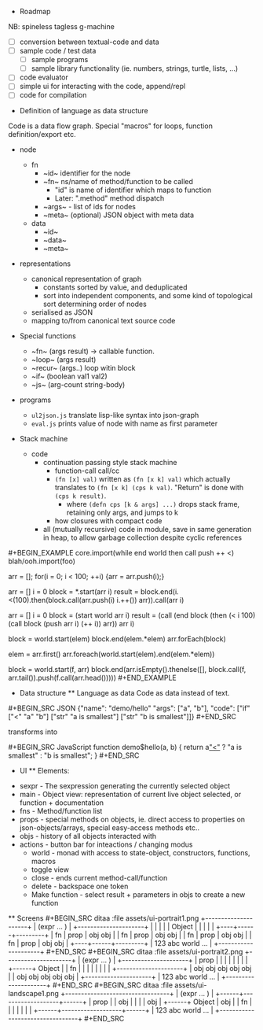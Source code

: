 * Roadmap

NB: spineless tagless g-machine

- [ ] conversion between textual-code and data
- [ ] sample code / test data
  - [ ] sample programs
  - [ ] sample library functionality (ie. numbers, strings, turtle, lists, ...)
- [ ] code evaluator
- [ ] simple ui for interacting with the code, append/repl
- [ ] code for compilation

* Definition of language as data structure

Code is a data flow graph. Special "macros" for loops, function definition/export etc.

- node
  - fn
    - ~id~ identifier for the node
    - ~fn~ ns/name of method/function to be called
      - "id" is name of identifier which maps to function
      - Later: ".method" method dispatch
    - ~args~ - list of ids for nodes
    - ~meta~ (optional) JSON object with meta data
  - data
    - ~id~
    - ~data~
    - ~meta~
- representations
  - canonical representation of graph
    - constants sorted by value, and deduplicated
    - sort into independent components, and some kind of topological sort determining order of nodes
  - serialised as JSON
  - mapping to/from canonical text source code
- Special functions
  - ~fn~ (args result) -> callable function. 
  - ~loop~ (args result)
  - ~recur~ (args..) loop witin block
  - ~if~ (boolean val1 val2)
  - ~js~ (arg-count string-body)
- programs 
  - `ul2json.js` translate lisp-like syntax into json-graph
  - `eval.js` prints value of node with name as first parameter
 

- Stack machine
  - code
    - continuation passing style stack machine
      - function-call call/cc
      - `(fn [x] val)` written as `(fn [x k] val)` which actually translates to `(fn [x k] (cps k val)`. "Return" is done with `(cps k result)`.
        - where `(defn cps [k & args] ...)` drops stack frame, retaining only args, and jumps to k
      - how closures with compact code
    - all (mutually recursive) code in module, save in same generation in heap, to allow garbage collection despite cyclic references

#+BEGIN_EXAMPLE
  core.import(while end world then call push ++ <)
  blah/ooh.import(foo)

  arr = [];
  for(i = 0; i < 100; ++i) {arr = arr.push(i);}

  arr = []
  i = 0
  block = *.start(arr i)
  result = block.end(i.<(100).then(block.call(arr.push(i) i.++()) arr)).call(arr i)

  arr = []
  i = 0
  block = (start world arr i)
  result = (call (end block (then (< i 100) (call block (push arr i) (++ i)) arr)) arr i)

  block = world.start(elem)
  block.end(elem.*elem)
  arr.forEach(block)

  elem = arr.first()
  arr.foreach(world.start(elem).end(elem.*elem))

  block = world.start(f, arr)
  block.end(arr.isEmpty().thenelse([], block.call(f, arr.tail()).push(f.call(arr.head()))))
#+END_EXAMPLE


* Data structure
** Language as data
Code as data instead of text.

#+BEGIN_SRC JSON
{"name": "demo/hello"
"args": ["a", "b"],
"code": ["if" ["<" "a" "b"] ["str" "a is smallest"] ["str" "b is smallest"]]}
#+END_SRC

transforms into

#+BEGIN_SRC JavaScript
function demo$hello(a, b) {
  return a["<"](b) ? "a is smallest" : "b is smallest";
}
#+END_SRC

* UI
** Elements:

- sexpr - The sexpression generating the currently selected object
- main - Object view: representation of current live object selected, or function + documentation
- fns - Method/function list
- props - special methods on objects, ie. direct access to properties on json-objects/arrays, special easy-access methods etc..
- objs - history of all objects interacted with
- actions - button bar for inteactions / changing modus
  - world - monad with access to state-object, constructors, functions, macros
  - toggle view
  - close - ends current method-call/function
  - delete - backspace one token
  - Make function - select result + parameters in objs to create a new function

** Screens
#+BEGIN_SRC ditaa :file assets/ui-portrait1.png
+---------------------+
| (expr ... )         |
+---------------------+
|                     |
|                     |
|     Object          |
|                     |
|                     |
+----+------+---------+
| fn | prop | obj obj |
| fn | prop | obj obj |
| fn | prop | obj obj |
| fn | prop | obj obj |
+----+------+---------+
| 123 abc world ...   |
+---------------------+
#+END_SRC
#+BEGIN_SRC ditaa :file assets/ui-portrait2.png
+---------------------+
| (expr ... )         |
+---------------------+
| prop |              |
|      |              |
|      |              |
+------+   Object     |
|  fn  |              |
|      |              |
|      |              |
+---------------------+
| obj obj obj obj obj |
| obj obj obj obj obj |
+---------------------+
| 123 abc world ...   |
+---------------------+
#+END_SRC
#+BEGIN_SRC ditaa :file assets/ui-landscape1.png
+---------------------------------+
| (expr ... )                     |
+------+-------------------+------+
| prop |                   | obj  |
|      |                   | obj  |
+------+     Object        | obj  |
|  fn  |                   |      |
|      |                   |      |
+------+-------------------+------+
| 123 abc world ...               |
+---------------------------------+
#+END_SRC
